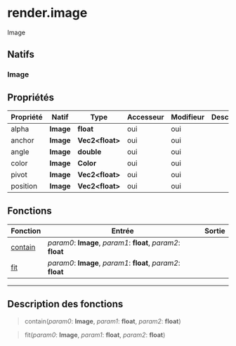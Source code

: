# render.image

Image
## Natifs
### Image
## Propriétés
|Propriété|Natif|Type|Accesseur|Modifieur|Description|
|-|-|-|-|-|-|
|alpha|**Image**|**float**|oui|oui||
|anchor|**Image**|**Vec2\<float>**|oui|oui||
|angle|**Image**|**double**|oui|oui||
|color|**Image**|**Color**|oui|oui||
|pivot|**Image**|**Vec2\<float>**|oui|oui||
|position|**Image**|**Vec2\<float>**|oui|oui||
## Fonctions
|Fonction|Entrée|Sortie|
|-|-|-|
|[contain](#func_0)|*param0*: **Image**, *param1*: **float**, *param2*: **float**||
|[fit](#func_1)|*param0*: **Image**, *param1*: **float**, *param2*: **float**||


***
## Description des fonctions

<a id="func_0"></a>
> contain(*param0*: **Image**, *param1*: **float**, *param2*: **float**)

<a id="func_1"></a>
> fit(*param0*: **Image**, *param1*: **float**, *param2*: **float**)

